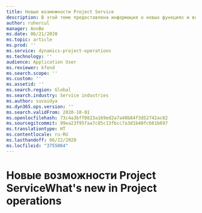 ```yaml
---
title: Новые возможности Project Service
description: В этой теме предоставлена информация о новых функциях и возможностях в Microsoft Dynamics 365 Project Operations.
author: ruhercul
manager: AnnBe
ms.date: 06/21/2020
ms.topic: article
ms.prod: ''
ms.service: dynamics-project-operations
ms.technology: ''
audience: Application User
ms.reviewer: kfend
ms.search.scope: ''
ms.custom: ''
ms.assetid: ''
ms.search.region: Global
ms.search.industry: Service industries
ms.author: suvaidya
ms.dyn365.ops.version: ''
ms.search.validFrom: 2020-10-01
ms.openlocfilehash: 73c4a3bff0823a169ed2a7a40b84f3d52742ac82
ms.sourcegitcommit: 99ea23f95faa7c85c13fbcc7a3d1b40fc661b697
ms.translationtype: HT
ms.contentlocale: ru-RU
ms.lasthandoff: 06/22/2020
ms.locfileid: "3755064"
---
```

# <a name="whats-new-in-project-operations"></a><span data-ttu-id="0663e-103">Новые возможности Project Service</span><span class="sxs-lookup"><span data-stu-id="0663e-103">What's new in Project operations</span></span>
